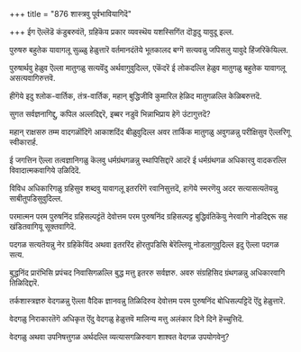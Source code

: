 +++
title = "876 शास्त्रवु पूर्वभावियागिदॆ"

+++
ईग ऎल्लॆडॆ कंडुबरुवंतॆ, ग्रहिकॆय प्रकार व्यवस्थॆय यशस्सिगिंत दॊड्डदु यावुदू इल्ल.

पुरुषरु बहुतेक यावागलू सुळ्ळु हेळुत्तारॆ वर्तमानदंतॆये भूतकालद बग्गॆ सत्यवन्नु जपिसलु यावुदे हिंजरिकॆयिल्ल.

पुरुषार्थवु हेळुव ऎल्ला मातुगळु सत्यवॆंदु अर्थवागुवुदिल्ल, एकॆंदरॆ ई लोकदल्लि हेळुव मातुगळु बहुतेक यावागलू असत्यवागिरुत्तवॆ.

हीगॆये इदु श्लोक-वार्तिक, तंत्र-वार्तिक, महान् बुद्धिजीवि कुमारिल हेळिद मातुगळल्लि केळिबरुत्तदॆ.

सुगत सर्वज्ञनागिद्दु, कपिल अल्लदिद्दरॆ, इब्बर नडुवॆ भिन्नाभिप्राय हेगॆ उंटागुत्तदॆ?

महान् राक्षसरु तम्म वादगळॊंदिगॆ आकाशदिंद बीळुवुदिल्ल अवर तार्किक मातुगळु अवुगळन्नु परीक्षिसुव ऎल्लरिगू स्वीकारार्ह.

ई जगत्तिन ऎल्ला तत्वज्ञानिगळु कॆलवु धर्मग्रंथगळन्नु स्थापिसिद्दारॆ आदरॆ ई धर्मग्रंथगळ अधिकारवु वादकरल्लि विवादात्मकवागिये उळिदिदॆ.

विविध अधिकारिगळु ग्रहिसुव शब्दवु यावागलू इतररिगॆ रवानिसुत्तदॆ, हागॆये स्मरणॆयु अदर सत्यासत्यतॆयन्नु साबीतुपडिसुवुदिल्ल.

परमात्मन परम पुरुषनिंद ग्रहिसल्पट्टंतॆ देवोत्तम परम पुरुषनिंद ग्रहिसल्पट्ट बुद्धिवंतिकॆयु नेरवागि नोडदिद्दरू सह खंडितवागियू सूक्तवागिदॆ.

पदगळ सत्यतॆयन्नु नेर ग्रहिकॆयिंद अथवा इतररिंद हॊरतुपडिसि बेरॆल्लियू नोडलागुवुदिल्ल इदु ऎल्ला पदगळ सत्य.

बुद्धनिंद प्रारंभिसि प्रपंचद निवासिगळल्लि बुद्ध मत्तु इतररु सर्वज्ञरु. अवरु संग्रहिसिद ग्रंथगळन्नु अधिकारवागि तिळिदिद्दारॆ.

तर्कशास्त्रज्ञरु वेदगळन्नु ऎल्ला वैदिक ज्ञानवन्नु तिळिदिरुव देवोत्तम परम पुरुषनिंद बोधिसल्पट्टिदॆ ऎंदु हेळुत्तारॆ.

वेदगळु निराकारतॆगॆ अधिकृत ऎंदु वेदगळु हेळुत्तवॆ मालिन्य मत्तु अलंकार दिने दिने हॆच्चुत्तिदॆ.

वेदगळु अथवा उपनिषत्तुगळ अर्थदल्लि व्यत्यासगळिरुवाग शाश्वत वेदगळ उपयोगवेनु?

